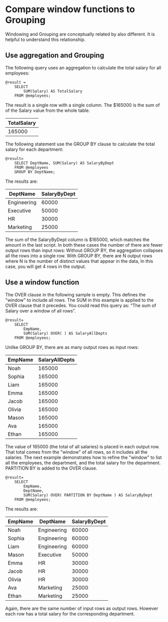 # Compare window functions to Grouping

Windowing and Grouping are conceptually related by also different. It is helpful to understand this relationship.

## Use aggregation and Grouping

The following query uses an aggregation to calculate the total salary for all employees:

```
@result = 
    SELECT 
        SUM(Salary) AS TotalSalary
    FROM @employees;
```

The result is a single row with a single column. The $165000 is the sum of of the Salary value from the whole table.

| TotalSalary |
| --- |
| 165000 |


The following statement use the GROUP BY clause to calculate the total salary for each department:

```
@result=
    SELECT DeptName, SUM(Salary) AS SalaryByDept
    FROM @employees
    GROUP BY DeptName;
```

The results are:

| DeptName | SalaryByDept |
| --- | --- |
| Engineering | 60000 |
| Executive | 50000 |
| HR | 30000 |
| Marketing | 25000 |


The sum of the SalaryByDept column is $165000, which matches the amount in the last script.
In both these cases the number of there are fewer output rows than input rows:
Without GROUP BY, the aggregation collapses all the rows into a single row.
With GROUP BY, there are N output rows where N is the number of distinct values that appear in the data, In this case, you will get 4 rows in the output.

## Use a window function

The OVER clause in the following sample is empty. This defines the "window" to include all rows. The SUM in this example is applied to the OVER clause that it precedes.
You could read this query as: “The sum of Salary over a window of all rows”.

```
@result=
    SELECT
        EmpName,
        SUM(Salary) OVER( ) AS SalaryAllDepts
    FROM @employees;
```

Unlike GROUP BY, there are as many output rows as input rows:

| EmpName | SalaryAllDepts |
| --- | --- |
| Noah | 165000 |
| Sophia | 165000 |
| Liam | 165000 |
| Emma | 165000 |
| Jacob | 165000 |
| Olivia | 165000 |
| Mason | 165000 |
| Ava | 165000 |
| Ethan | 165000 |


The value of 165000 (the total of all salaries) is placed in each output row. That total comes from the "window" of all rows, so it includes all the salaries.
The next example demonstrates how to refine the "window" to list all the employees, the department, and the total salary for the department. PARTITION BY is added to the OVER clause.

```
@result=
    SELECT
        EmpName, 
        DeptName,
        SUM(Salary) OVER( PARTITION BY DeptName ) AS SalaryByDept
    FROM @employees;
```

The results are:

| EmpName | DeptName | SalaryByDept |
| --- | --- | --- |
| Noah | Engineering | 60000 |
| Sophia | Engineering | 60000 |
| Liam | Engineering | 60000 |
| Mason | Executive | 50000 |
| Emma | HR | 30000 |
| Jacob | HR | 30000 |
| Olivia | HR | 30000 |
| Ava | Marketing | 25000 |
| Ethan | Marketing | 25000 |


Again, there are the same number of input rows as output rows. However each row has a total salary for the corresponding department.
